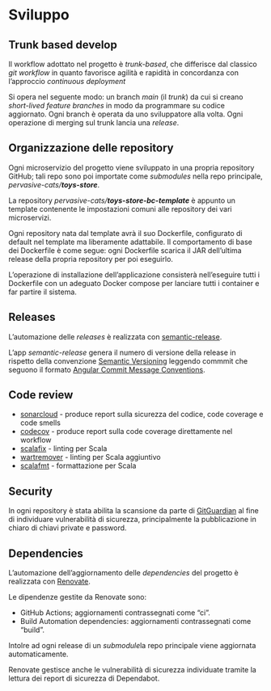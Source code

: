 # Sviluppo

## Trunk based develop

Il workflow adottato nel progetto è *trunk-based*, che differisce dal classico *git workflow* in quanto favorisce agilità e rapidità in concordanza con l’approccio *continuous deployment*

Si opera nel seguente modo: un branch *main* (il *trunk*) da cui si creano *short-lived feature branches* in modo da programmare su codice aggiornato. Ogni branch è operata da uno sviluppatore alla volta. Ogni operazione di merging sul trunk lancia una *release*.


## Organizzazione delle repository

Ogni microservizio del progetto viene sviluppato in una propria repository GitHub; tali repo sono poi importate come *submodules* nella repo principale, *pervasive-cats/**toys-store***.

La repository *pervasive-cats/**toys-store-bc-template*** è appunto un template contenente le impostazioni comuni alle repository dei vari microservizi.

Ogni repository nata dal template avrà il suo Dockerfile, configurato di default nel template ma liberamente adattabile. Il comportamento di base dei Dockerfile è come segue: ogni Dockerfile scarica il JAR dell’ultima release della propria repository per poi eseguirlo.

L’operazione di installazione dell’applicazione consisterà nell’eseguire tutti i Dockerfile con un adeguato Docker compose per lanciare tutti i container e far partire il sistema.

## Releases

L’automazione delle *releases* è realizzata con [semantic-release](https://github.com/semantic-release/semantic-release).

L’app *semantic-release* genera il numero di versione della release in rispetto della convenzione [Semantic Versioning](https://semver.org/) leggendo commmit che seguono il formato [Angular Commit Message Conventions](https://github.com/angular/angular/blob/master/CONTRIBUTING.md#-commit-message-format).


## Code review

- [sonarcloud](https://sonarcloud.io/) - produce report sulla sicurezza del codice, code coverage e code smells
- [codecov](https://about.codecov.io/) - produce report sulla code coverage direttamente nel workflow
- [scalafix](https://scalacenter.github.io/scalafix/) - linting per Scala
- [wartremover](https://www.wartremover.org/) - linting per Scala aggiuntivo
- [scalafmt](https://scalameta.org/scalafmt/) - formattazione per Scala

## Security

In ogni repository è stata abilita la scansione da parte di [GitGuardian](https://www.gitguardian.com/) al fine di individuare vulnerabilità di sicurezza, principalmente la pubblicazione in chiaro di chiavi private e password.

## Dependencies

L’automazione dell’aggiornamento delle *dependencies* del progetto è realizzata con [Renovate](https://github.com/renovatebot/renovate).

Le dipendenze gestite da Renovate sono:

- GitHub Actions; aggiornamenti contrassegnati come “ci”.
- Build Automation dependencies: aggiornamenti contrassegnati come “build”.

Intolre ad ogni release di un *submodule*la repo principale viene aggiornata automaticamente.

Renovate gestisce anche le vulnerabilità di sicurezza individuate tramite la lettura dei report di sicurezza di Dependabot.